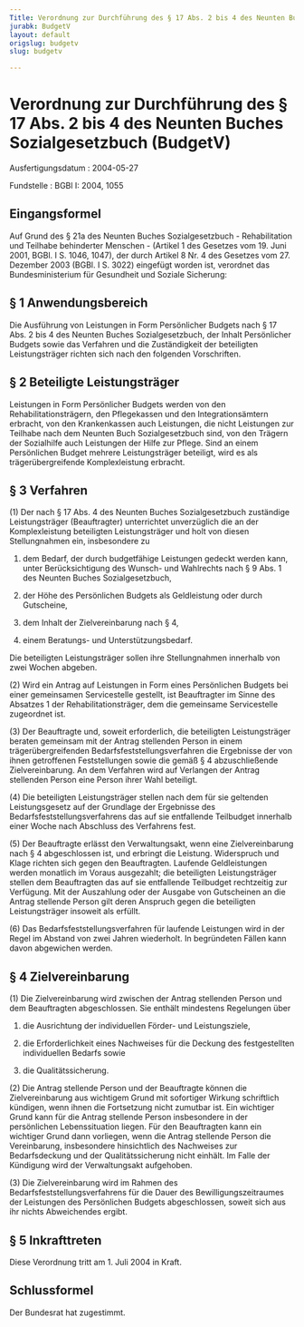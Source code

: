 ```yaml
---
Title: Verordnung zur Durchführung des § 17 Abs. 2 bis 4 des Neunten Buches Sozialgesetzbuch
jurabk: BudgetV
layout: default
origslug: budgetv
slug: budgetv

---
```


# Verordnung zur Durchführung des § 17 Abs. 2 bis 4 des Neunten Buches Sozialgesetzbuch (BudgetV)

Ausfertigungsdatum
:   2004-05-27

Fundstelle
:   BGBl I: 2004, 1055



## Eingangsformel

Auf Grund des § 21a des Neunten Buches Sozialgesetzbuch -
Rehabilitation und Teilhabe behinderter Menschen - (Artikel 1 des
Gesetzes vom 19. Juni 2001, BGBl. I S. 1046, 1047), der durch Artikel
8 Nr. 4 des Gesetzes vom 27. Dezember 2003 (BGBl. I S. 3022) eingefügt
worden ist, verordnet das Bundesministerium für Gesundheit und Soziale
Sicherung:


## § 1 Anwendungsbereich

Die Ausführung von Leistungen in Form Persönlicher Budgets nach § 17
Abs. 2 bis 4 des Neunten Buches Sozialgesetzbuch, der Inhalt
Persönlicher Budgets sowie das Verfahren und die Zuständigkeit der
beteiligten Leistungsträger richten sich nach den folgenden
Vorschriften.


## § 2 Beteiligte Leistungsträger

Leistungen in Form Persönlicher Budgets werden von den
Rehabilitationsträgern, den Pflegekassen und den Integrationsämtern
erbracht, von den Krankenkassen auch Leistungen, die nicht Leistungen
zur Teilhabe nach dem Neunten Buch Sozialgesetzbuch sind, von den
Trägern der Sozialhilfe auch Leistungen der Hilfe zur Pflege. Sind an
einem Persönlichen Budget mehrere Leistungsträger beteiligt, wird es
als trägerübergreifende Komplexleistung erbracht.


## § 3 Verfahren

(1) Der nach § 17 Abs. 4 des Neunten Buches Sozialgesetzbuch
zuständige Leistungsträger (Beauftragter) unterrichtet unverzüglich
die an der Komplexleistung beteiligten Leistungsträger und holt von
diesen Stellungnahmen ein, insbesondere zu

1.  dem Bedarf, der durch budgetfähige Leistungen gedeckt werden kann,
    unter Berücksichtigung des Wunsch- und Wahlrechts nach § 9 Abs. 1 des
    Neunten Buches Sozialgesetzbuch,


2.  der Höhe des Persönlichen Budgets als Geldleistung oder durch
    Gutscheine,


3.  dem Inhalt der Zielvereinbarung nach § 4,


4.  einem Beratungs- und Unterstützungsbedarf.



Die beteiligten Leistungsträger sollen ihre Stellungnahmen innerhalb
von zwei Wochen abgeben.

(2) Wird ein Antrag auf Leistungen in Form eines Persönlichen Budgets
bei einer gemeinsamen Servicestelle gestellt, ist Beauftragter im
Sinne des Absatzes 1 der Rehabilitationsträger, dem die gemeinsame
Servicestelle zugeordnet ist.

(3) Der Beauftragte und, soweit erforderlich, die beteiligten
Leistungsträger beraten gemeinsam mit der Antrag stellenden Person in
einem trägerübergreifenden Bedarfsfeststellungsverfahren die
Ergebnisse der von ihnen getroffenen Feststellungen sowie die gemäß §
4 abzuschließende Zielvereinbarung. An dem Verfahren wird auf
Verlangen der Antrag stellenden Person eine Person ihrer Wahl
beteiligt.

(4) Die beteiligten Leistungsträger stellen nach dem für sie geltenden
Leistungsgesetz auf der Grundlage der Ergebnisse des
Bedarfsfeststellungsverfahrens das auf sie entfallende Teilbudget
innerhalb einer Woche nach Abschluss des Verfahrens fest.

(5) Der Beauftragte erlässt den Verwaltungsakt, wenn eine
Zielvereinbarung nach § 4 abgeschlossen ist, und erbringt die
Leistung. Widerspruch und Klage richten sich gegen den Beauftragten.
Laufende Geldleistungen werden monatlich im Voraus ausgezahlt; die
beteiligten Leistungsträger stellen dem Beauftragten das auf sie
entfallende Teilbudget rechtzeitig zur Verfügung. Mit der Auszahlung
oder der Ausgabe von Gutscheinen an die Antrag stellende Person gilt
deren Anspruch gegen die beteiligten Leistungsträger insoweit als
erfüllt.

(6) Das Bedarfsfeststellungsverfahren für laufende Leistungen wird in
der Regel im Abstand von zwei Jahren wiederholt. In begründeten Fällen
kann davon abgewichen werden.


## § 4 Zielvereinbarung

(1) Die Zielvereinbarung wird zwischen der Antrag stellenden Person
und dem Beauftragten abgeschlossen. Sie enthält mindestens Regelungen
über

1.  die Ausrichtung der individuellen Förder- und Leistungsziele,


2.  die Erforderlichkeit eines Nachweises für die Deckung des
    festgestellten individuellen Bedarfs sowie


3.  die Qualitätssicherung.




(2) Die Antrag stellende Person und der Beauftragte können die
Zielvereinbarung aus wichtigem Grund mit sofortiger Wirkung
schriftlich kündigen, wenn ihnen die Fortsetzung nicht zumutbar ist.
Ein wichtiger Grund kann für die Antrag stellende Person insbesondere
in der persönlichen Lebenssituation liegen. Für den Beauftragten kann
ein wichtiger Grund dann vorliegen, wenn die Antrag stellende Person
die Vereinbarung, insbesondere hinsichtlich des Nachweises zur
Bedarfsdeckung und der Qualitätssicherung nicht einhält. Im Falle der
Kündigung wird der Verwaltungsakt aufgehoben.

(3) Die Zielvereinbarung wird im Rahmen des
Bedarfsfeststellungsverfahrens für die Dauer des
Bewilligungszeitraumes der Leistungen des Persönlichen Budgets
abgeschlossen, soweit sich aus ihr nichts Abweichendes ergibt.


## § 5 Inkrafttreten

Diese Verordnung tritt am 1. Juli 2004 in Kraft.


## Schlussformel

Der Bundesrat hat zugestimmt.

